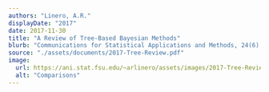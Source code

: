 ```yaml
---
authors: "Linero, A.R."
displayDate: "2017"
date: 2017-11-30
title: "A Review of Tree-Based Bayesian Methods"
blurb: "Communications for Statistical Applications and Methods, 24(6), 543-559."
source: "./assets/documents/2017-Tree-Review.pdf"
image:
  url: https://ani.stat.fsu.edu/~arlinero/assets/images/2017-Tree-Review.jpg
  alt: "Comparisons"
---
```

